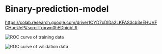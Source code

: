 # Binary-prediction-model


https://colab.research.google.com/drive/1CYD7xDIDa2LKFAS3cb3eEHUVFCHueUeP#scrollTo=wn0hEDhiobLR


![ROC curve of training data](https://user-images.githubusercontent.com/80352910/141043513-876a9721-97b1-427c-8ad9-c372ac838c3d.png)



![ROC curve of validation data](https://user-images.githubusercontent.com/80352910/141043530-397afead-03e6-4c12-9d76-2f3ace4db434.png)

